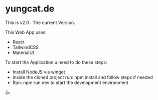 # yungcat.de
This is v2.0 . The current Version.

This Web App uses:
 - React
 - TailwindCSS
 - MaterialUI

To start the Application u need to do these steps:
 - Install NodeJS via winget
 - Inside the cloned project run: npm install and follow steps if needed
 - Run: npm run dev to start the development environment

👍
